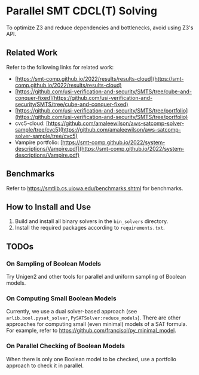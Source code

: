 # Parallel SMT CDCL(T) Solving

To optimize Z3 and reduce dependencies and bottlenecks, avoid using Z3's API.

## Related Work

Refer to the following links for related work:

- [https://smt-comp.github.io/2022/results/results-cloud](https://smt-comp.github.io/2022/results/results-cloud)
- [https://github.com/usi-verification-and-security/SMTS/tree/cube-and-conquer-fixed](https://github.com/usi-verification-and-security/SMTS/tree/cube-and-conquer-fixed)
- [https://github.com/usi-verification-and-security/SMTS/tree/portfolio](https://github.com/usi-verification-and-security/SMTS/tree/portfolio)
- cvc5-cloud: [https://github.com/amaleewilson/aws-satcomp-solver-sample/tree/cvc5](https://github.com/amaleewilson/aws-satcomp-solver-sample/tree/cvc5)
- Vampire portfolio: [https://smt-comp.github.io/2022/system-descriptions/Vampire.pdf](https://smt-comp.github.io/2022/system-descriptions/Vampire.pdf)

## Benchmarks

Refer to https://smtlib.cs.uiowa.edu/benchmarks.shtml for benchmarks.

## How to Install and Use

1. Build and install all binary solvers in the `bin_solvers` directory.
2. Install the required packages according to `requirements.txt`.

## TODOs

### On Sampling of Boolean Models

Try Unigen2 and other tools for parallel and uniform sampling of Boolean models.

### On Computing Small Boolean Models

Currently, we use a dual solver-based approach (see `arlib.bool.pysat_solver`, `PySATSolver:reduce_models`). There are other approaches for computing small (even minimal) models of a SAT formula. For example, refer to https://github.com/francisol/py_minimal_model.

### On Parallel Checking of Boolean Models

When there is only one Boolean model to be checked, use a portfolio approach to check it in parallel.
